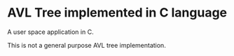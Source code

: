 # AVL Tree implemented in C language

A user space application in C.

This is not a general purpose AVL tree implementation.
